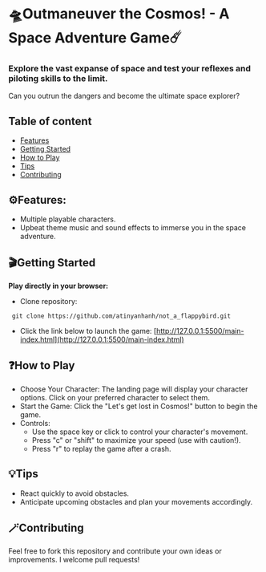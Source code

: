 # 🛸Outmaneuver the Cosmos! - A Space Adventure Game☄️
### Explore the vast expanse of space and test your reflexes and piloting skills to the limit. 
Can you outrun the dangers and become the ultimate space explorer?
<br />   

## Table of content
* [Features](#features)
* [Getting Started](#getting-started)
* [How to Play](#how-to-play)
* [Tips](#tips)
* [Contributing](#contributing)

 
## ⚙️Features:
- Multiple playable characters.
- Upbeat theme music and sound effects to immerse you in the space adventure.



## 🎬Getting Started

**Play directly in your browser:**
- Clone repository:
 ```
  git clone https://github.com/atinyanhanh/not_a_flappybird.git
  ```

- Click the link below to launch the game: [http://127.0.0.1:5500/main-index.html](http://127.0.0.1:5500/main-index.html)


## ❓How to Play

- Choose Your Character: The landing page will display your character options. Click on your preferred character to select them.
- Start the Game: Click the "Let's get lost in Cosmos!" button to begin the game.
- Controls:
  - Use the space key or click to control your character's movement.
  - Press "c" or "shift" to maximize your speed (use with caution!).
  - Press "r" to replay the game after a crash.
 

## 💡Tips
- React quickly to avoid obstacles.
- Anticipate upcoming obstacles and plan your movements accordingly.


## 🪄Contributing
Feel free to fork this repository and contribute your own ideas or improvements. I welcome pull requests!
